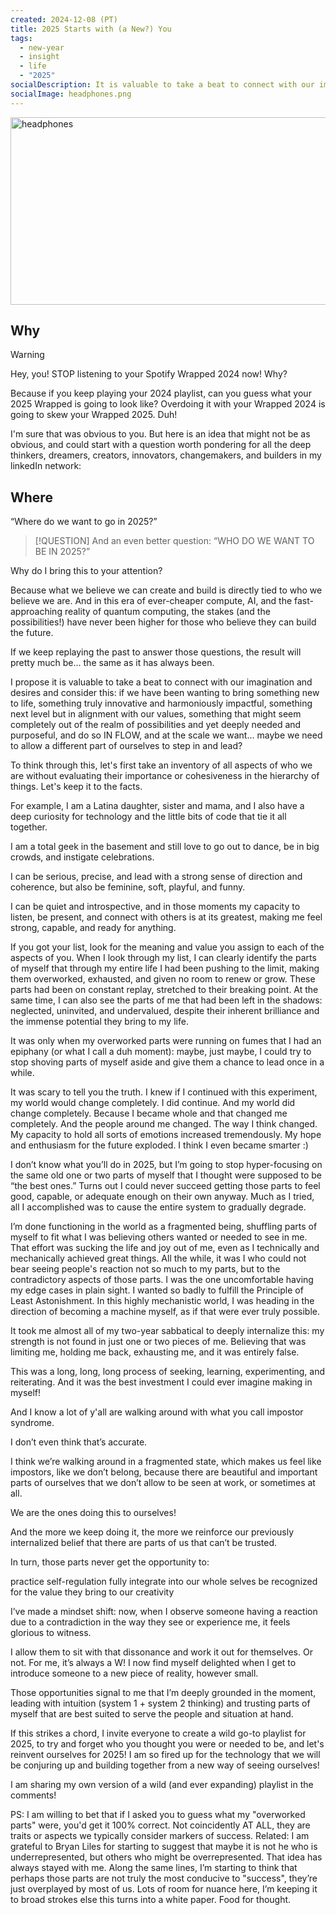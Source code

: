 ```yaml
---
created: 2024-12-08 (PT)
title: 2025 Starts with (a New?) You
tags:
  - new-year
  - insight
  - life
  - "2025"
socialDescription: It is valuable to take a beat to connect with our imagination and desires and consider this - if we have been wanting to bring something new to life, something truly innovative and harmoniously impactful, something next level but in alignment with our values, something that might seem completely out of the realm of possibilities and yet deeply needed and purposeful, and do so IN FLOW, and at the scale we want... maybe we need to allow a different part of ourselves to step in and lead?
socialImage: headphones.png
---
```


<img src="static/headphones.png" alt="headphones"
     style="width: 900px; height: 300px; object-fit: cover;">

## Why

> [!WARNING]
> Hey, you! STOP listening to your Spotify Wrapped 2024 now! Why?

Because if you keep playing your 2024 playlist, can you guess what your 2025 Wrapped is going to look like? Overdoing it with your Wrapped 2024 is going to skew your Wrapped 2025. Duh!

I'm sure that was obvious to you. But here is an idea that might not be as obvious, and could start with a question worth pondering for all the deep thinkers, dreamers, creators, innovators, changemakers, and builders in my linkedIn network:

## Where

“Where do we want to go in 2025?”

> [!QUESTION]
> And an even better question: “WHO DO WE WANT TO BE IN 2025?”

Why do I bring this to your attention?

Because what we believe we can create and build is directly tied to who we believe we are. And in this era of ever-cheaper compute, AI, and the fast-approaching reality of quantum computing, the stakes (and the possibilities!) have never been higher for those who believe they can build the future.

If we keep replaying the past to answer those questions, the result will pretty much be... the same as it has always been.

I propose it is valuable to take a beat to connect with our imagination and desires and consider this: if we have been wanting to bring something new to life, something truly innovative and harmoniously impactful, something next level but in alignment with our values, something that might seem completely out of the realm of possibilities and yet deeply needed and purposeful, and do so IN FLOW, and at the scale we want... maybe we need to allow a different part of ourselves to step in and lead?

To think through this, let's first take an inventory of all aspects of who we are without evaluating their importance or cohesiveness in the hierarchy of things. Let's keep it to the facts.

For example, I am a Latina daughter, sister and mama, and I also have a deep curiosity for technology and the little bits of code that tie it all together.

I am a total geek in the basement and still love to go out to dance, be in big crowds, and instigate celebrations.

I can be serious, precise, and lead with a strong sense of direction and coherence, but also be feminine, soft, playful, and funny.

I can be quiet and introspective, and in those moments my capacity to listen, be present, and connect with others is at its greatest, making me feel strong, capable, and ready for anything.

If you got your list, look for the meaning and value you assign to each of the aspects of you. When I look through my list, I can clearly identify the parts of myself that through my entire life I had been pushing to the limit, making them overworked, exhausted, and given no room to renew or grow. These parts had been on constant replay, stretched to their breaking point. At the same time, I can also see the parts of me that had been left in the shadows: neglected, uninvited, and undervalued, despite their inherent brilliance and the immense potential they bring to my life.

It was only when my overworked parts were running on fumes that I had an epiphany (or what I call a duh moment): maybe, just maybe, I could try to stop shoving parts of myself aside and give them a chance to lead once in a while.

It was scary to tell you the truth. I knew if I continued with this experiment, my world would change completely. I did continue. And my world did change completely. Because I became whole and that changed me completely. And the people around me changed. The way I think changed. My capacity to hold all sorts of emotions increased tremendously. My hope and enthusiasm for the future exploded. I think I even became smarter :)

I don’t know what you’ll do in 2025, but I’m going to stop hyper-focusing on the same old one or two parts of myself that I thought were supposed to be “the best ones.” Turns out I could never succeed getting those parts to feel good, capable, or adequate enough on their own anyway. Much as I tried, all I accomplished was to cause the entire system to gradually degrade.

I’m done functioning in the world as a fragmented being, shuffling parts of myself to fit what I was believing others wanted or needed to see in me. That effort was sucking the life and joy out of me, even as I technically and mechanically achieved great things. All the while, it was I who could not bear seeing people's reaction not so much to my parts, but to the contradictory aspects of those parts. I was the one uncomfortable having my edge cases in plain sight. I wanted so badly to fulfill the Principle of Least Astonishment. In this highly mechanistic world, I was heading in the direction of becoming a machine myself, as if that were ever truly possible.

It took me almost all of my two-year sabbatical to deeply internalize this: my strength is not found in just one or two pieces of me. Believing that was limiting me, holding me back, exhausting me, and it was entirely false.

This was a long, long, long process of seeking, learning, experimenting, and reiterating. And it was the best investment I could ever imagine making in myself!

And I know a lot of y'all are walking around with what you call impostor syndrome.

I don’t even think that’s accurate.

I think we’re walking around in a fragmented state, which makes us feel like impostors, like we don’t belong, because there are beautiful and important parts of ourselves that we don’t allow to be seen at work, or sometimes at all.

We are the ones doing this to ourselves!

And the more we keep doing it, the more we reinforce our previously internalized belief that there are parts of us that can’t be trusted.

In turn, those parts never get the opportunity to:

practice self-regulation
fully integrate into our whole selves
be recognized for the value they bring to our creativity

I’ve made a mindset shift: now, when I observe someone having a reaction due to a contradiction in the way they see or experience me, it feels glorious to witness.

I allow them to sit with that dissonance and work it out for themselves. Or not. For me, it’s always a W! I now find myself delighted when I get to introduce someone to a new piece of reality, however small.

Those opportunities signal to me that I’m deeply grounded in the moment, leading with intuition (system 1 + system 2 thinking) and trusting parts of myself that are best suited to serve the people and situation at hand.

If this strikes a chord, I invite everyone to create a wild go-to playlist for 2025, to try and forget who you thought you were or needed to be, and let's reinvent ourselves for 2025! I am so fired up for the technology that we will be conjuring up and building together from a new way of seeing ourselves!

I am sharing my own version of a wild (and ever expanding) playlist in the comments!

PS: I am willing to bet that if I asked you to guess what my "overworked parts" were, you'd get it 100% correct. Not coincidently AT ALL, they are traits or aspects we typically consider markers of success. Related: I am grateful to Bryan Liles for starting to suggest that maybe it is not he who is underrepresented, but others who might be overrepresented. That idea has always stayed with me. Along the same lines, I’m starting to think that perhaps those parts are not truly the most conducive to "success", they’re just overplayed by most of us. Lots of room for nuance here, I’m keeping it to broad strokes else this turns into a white paper. Food for thought.
